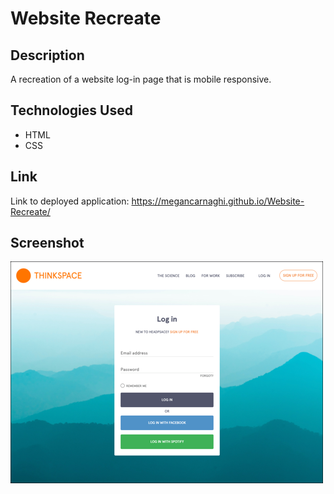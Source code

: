 # Website Recreate

## Description

A recreation of a website log-in page that is mobile responsive.

## Technologies Used

- HTML
- CSS

## Link

Link to deployed application: https://megancarnaghi.github.io/Website-Recreate/

## Screenshot

![Website Recreate](Images/desktop-view.png)
